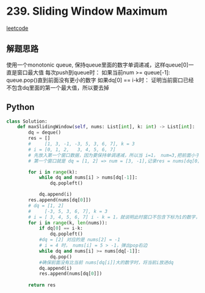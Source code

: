 # 239. Sliding Window Maximum
[leetcode](https://leetcode.com/problems/sliding-window-maximum/description/)
## 解题思路
使用一个monotonic queue, 保持queue里面的数字单调递减，这样queue[0]一直是窗口最大值
每次push到queue时： 如果当前num >= queue[-1]: queue.pop()直到前面没有更小的数字
如果dq[0] == i-k时： 证明当前窗口已经不包含dq里面的第一个最大值，所以要去掉

## Python
```python
class Solution:
    def maxSlidingWindow(self, nums: List[int], k: int) -> List[int]:
        dq = deque()
        res = []
        #     [1, 3, -1, -3, 5, 3, 6, 7], k = 3
        # i = [0, 1, 2,   3, 4, 5, 6, 7]
        # 先放入第一个窗口数据，因为要保持单调递减，所以当 i=1， num=3,把前面小于3的1踢出去
        # 第一个窗口就是 dq = [1, 2] => num = [3, -1],记录res = nums[dq[0]] => 3

        for i in range(k):
            while dq and nums[i] > nums[dq[-1]]:
                dq.popleft()

            dq.append(i)
        res.append(nums[dq[0]])
        # dq = [1, 2]
        #     [-3, 5, 3, 6, 7], k = 3
        # i = [ 3, 4, 5, 6, 7] i - k = 1，就说明此时窗口不包含下标为1的数字，需要pop左边
        for i in range(k, len(nums)):
            if dq[0] == i-k:
                dq.popleft()
            #dq = [2] 对应的是 nums[2] = -1
            # i = 4 时， nums[i] = 5 > -1，弹出pop右边
            while dq and nums[i] >= nums[dq[-1]]:
                dq.pop()
            #确保前面没有比当前 nums[dq[i]]大的数字时，将当前i放进dq
            dq.append(i)
            res.append(nums[dq[0]])
            
        return res
```